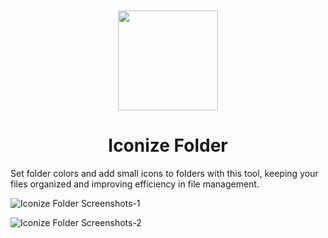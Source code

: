 <div align="center">
	<br />
	<br />
	<img src="https://github.com/jaywcjlove/IconizeFolderApp/assets/1680273/c8e03f40-393a-4c4f-8773-560cd4fcef6e" width="160" height="160">
	<h1>Iconize Folder</h1>
</div>

Set folder colors and add small icons to folders with this tool, keeping your files organized and improving efficiency in file management.


![Iconize Folder Screenshots-1](https://github.com/jaywcjlove/IconizeFolderApp/assets/1680273/4f464a18-30db-48ad-bc23-475e80c98543)

![Iconize Folder Screenshots-2](https://github.com/jaywcjlove/IconizeFolderApp/assets/1680273/735ab661-268a-44d2-9621-73ab226f51cd)
